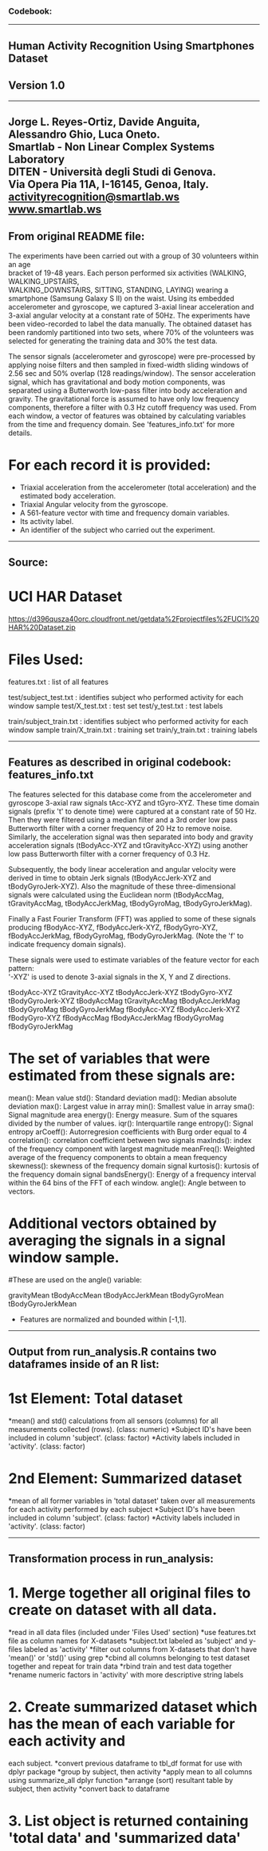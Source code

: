 ### Codebook:  
  
-------------------------------------------------------------------------------------  
## Human Activity Recognition Using Smartphones Dataset  
## Version 1.0  
-------------------------------------------------------------------------------------  
Jorge L. Reyes-Ortiz, Davide Anguita, Alessandro Ghio, Luca Oneto.  
Smartlab - Non Linear Complex Systems Laboratory  
DITEN - Università degli Studi di Genova.  
Via Opera Pia 11A, I-16145, Genoa, Italy.  
activityrecognition@smartlab.ws  
www.smartlab.ws  
-------------------------------------------------------------------------------------  
## From original README file:  
  
The experiments have been carried out with a group of 30 volunteers within an age   
bracket of 19-48 years. Each person performed six activities (WALKING, WALKING_UPSTAIRS,  
WALKING_DOWNSTAIRS, SITTING, STANDING, LAYING) wearing a smartphone (Samsung Galaxy S II) 
on the waist. Using its embedded accelerometer and gyroscope, we captured 3-axial linear 
acceleration and 3-axial angular velocity at a constant rate of 50Hz. The experiments 
have been video-recorded to label the data manually. The obtained dataset has been 
randomly partitioned into two sets, where 70% of the volunteers was selected for 
generating the training data and 30% the test data. 

The sensor signals (accelerometer and gyroscope) were pre-processed by applying noise 
filters and then sampled in fixed-width sliding windows of 2.56 sec and 50% overlap 
(128 readings/window). The sensor acceleration signal, which has gravitational and 
body motion components, was separated using a Butterworth low-pass filter into body 
acceleration and gravity. The gravitational force is assumed to have only low frequency 
components, therefore a filter with 0.3 Hz cutoff frequency was used. From each window, 
a vector of features was obtained by calculating variables from the time and frequency 
domain. See 'features_info.txt' for more details. 


# For each record it is provided:
- Triaxial acceleration from the accelerometer (total acceleration) and the estimated 
body acceleration.
- Triaxial Angular velocity from the gyroscope. 
- A 561-feature vector with time and frequency domain variables. 
- Its activity label. 
- An identifier of the subject who carried out the experiment.

-------------------------------------------------------------------------------------

## Source:
# UCI HAR Dataset
https://d396qusza40orc.cloudfront.net/getdata%2Fprojectfiles%2FUCI%20HAR%20Dataset.zip

# Files Used:
features.txt  : list of all features  
        
test/subject_test.txt : identifies subject who performed activity for each window sample
test/X_test.txt  : test set
test/y_test.txt  : test labels
    
train/subject_train.txt : identifies subject who performed activity for each window sample
train/X_train.txt  : training set
train/y_train.txt  : training labels

-------------------------------------------------------------------------------------

## Features as described in original codebook: features_info.txt

The features selected for this database come from the accelerometer and gyroscope 
3-axial raw signals tAcc-XYZ and tGyro-XYZ. These time domain signals (prefix 't' 
to denote time) were captured at a constant rate of 50 Hz. Then they were filtered 
using a median filter and a 3rd order low pass Butterworth filter with a corner 
frequency of 20 Hz to remove noise. Similarly, the acceleration signal was then 
separated into body and gravity acceleration signals (tBodyAcc-XYZ and tGravityAcc-XYZ) 
using another low pass Butterworth filter with a corner frequency of 0.3 Hz. 

Subsequently, the body linear acceleration and angular velocity were derived in time to 
obtain Jerk signals (tBodyAccJerk-XYZ and tBodyGyroJerk-XYZ). Also the magnitude of these 
three-dimensional signals were calculated using the Euclidean norm (tBodyAccMag, 
tGravityAccMag, tBodyAccJerkMag, tBodyGyroMag, tBodyGyroJerkMag). 

Finally a Fast Fourier Transform (FFT) was applied to some of these signals producing 
fBodyAcc-XYZ, fBodyAccJerk-XYZ, fBodyGyro-XYZ, fBodyAccJerkMag, fBodyGyroMag, 
fBodyGyroJerkMag. (Note the 'f' to indicate frequency domain signals). 

These signals were used to estimate variables of the feature vector for each pattern:  
'-XYZ' is used to denote 3-axial signals in the X, Y and Z directions.

tBodyAcc-XYZ
tGravityAcc-XYZ
tBodyAccJerk-XYZ
tBodyGyro-XYZ
tBodyGyroJerk-XYZ
tBodyAccMag
tGravityAccMag
tBodyAccJerkMag
tBodyGyroMag
tBodyGyroJerkMag
fBodyAcc-XYZ
fBodyAccJerk-XYZ
fBodyGyro-XYZ
fBodyAccMag
fBodyAccJerkMag
fBodyGyroMag
fBodyGyroJerkMag

# The set of variables that were estimated from these signals are: 

mean(): Mean value
std(): Standard deviation
mad(): Median absolute deviation 
max(): Largest value in array
min(): Smallest value in array
sma(): Signal magnitude area
energy(): Energy measure. Sum of the squares divided by the number of values. 
iqr(): Interquartile range 
entropy(): Signal entropy
arCoeff(): Autorregresion coefficients with Burg order equal to 4
correlation(): correlation coefficient between two signals
maxInds(): index of the frequency component with largest magnitude
meanFreq(): Weighted average of the frequency components to obtain a mean frequency
skewness(): skewness of the frequency domain signal 
kurtosis(): kurtosis of the frequency domain signal 
bandsEnergy(): Energy of a frequency interval within the 64 bins of the FFT of each window.
angle(): Angle between to vectors.

# Additional vectors obtained by averaging the signals in a signal window sample. 
#These are used on the angle() variable:

gravityMean
tBodyAccMean
tBodyAccJerkMean
tBodyGyroMean
tBodyGyroJerkMean

- Features are normalized and bounded within [-1,1].

-------------------------------------------------------------------------------------

## Output from run_analysis.R contains two dataframes inside of an R list:
# 1st Element: Total dataset
*mean() and std() calculations from all sensors (columns) for all measurements collected 
(rows). (class: numeric)
*Subject ID's have been included in column 'subject'. (class: factor)
*Activity labels included in 'activity'. (class: factor)

# 2nd Element: Summarized dataset
*mean of all former variables in 'total dataset' taken over all measurements for each
activity performed by each subject
*Subject ID's have been included in column 'subject'. (class: factor)
*Activity labels included in 'activity'. (class: factor)

-------------------------------------------------------------------------------------

## Transformation process in run_analysis:

# 1. Merge together all original files to create on dataset with all data.
*read in all data files (included under 'Files Used' section)
*use features.txt file as column names for X-datasets
*subject.txt labeled as 'subject' and y-files labeled as 'activity'
*filter out columns from X-datasets that don't have 'mean()' or 'std()' using grep
*cbind all columns belonging to test dataset together and repeat for train data
*rbind train and test data together
*rename numeric factors in 'activity' with more descriptive string labels


# 2. Create summarized dataset which has the mean of each variable for each activity and
each subject.
*convert previous dataframe to tbl_df format for use with dplyr package
*group by subject, then activity
*apply mean to all columns using summarize_all dplyr function
*arrange (sort) resultant table by subject, then activity
*convert back to dataframe

# 3. List object is returned containing 'total data' and 'summarized data'



